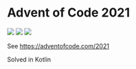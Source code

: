 # Advent of Code 2021
![](https://img.shields.io/badge/day%20📅-16-blue) ![](https://img.shields.io/badge/stars%20⭐-7-yellow)  ![](https://img.shields.io/badge/days%20completed-3-red)

See https://adventofcode.com/2021

Solved in Kotlin
